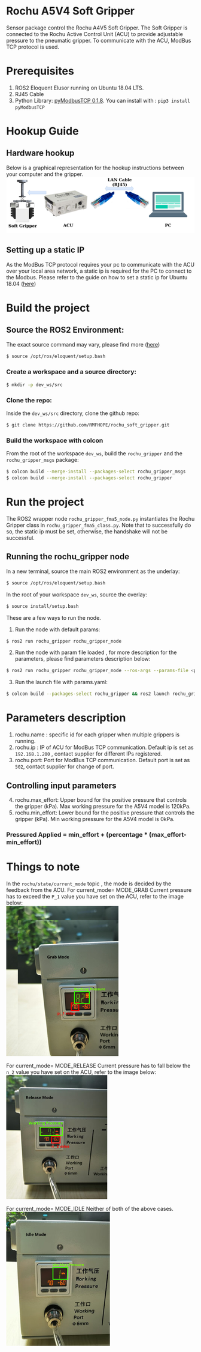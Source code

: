 # Rochu A5V4 Soft Gripper
Sensor package control the Rochu A4V5 Soft Gripper.  The Soft Gripper is connected to the Rochu Active Control Unit (ACU) to provide adjustable pressure to the pneumatic gripper. To communicate with the ACU, ModBus TCP protocol is used.

# Prerequisites
1. ROS2 Eloquent Elusor running on Ubuntu 18.04 LTS.
2. RJ45 Cable
3. Python Library: [pyModbusTCP 0.1.8](https://pymodbustcp.readthedocs.io/en/latest/). You can install with : `pip3 install pyModbusTCP`

# Hookup Guide
## Hardware hookup
Below is a graphical representation for the hookup instructions between your computer and the gripper.
![Image of Hookup Guide](./images/hookup.png)

## Setting up a static IP
As the ModBus TCP protocol requires your pc to communicate with the ACU over your local area network, a static ip is required for the PC to connect to the Modbus. Please refer to the guide on how to set a static ip for Ubuntu 18.04 ([here](https://linuxize.com/post/how-to-configure-static-ip-address-on-ubuntu-18-04/))

# Build the project
## Source the ROS2 Environment:
The exact source command may vary, please find more ([here](https://index.ros.org/doc/ros2/Installation/Eloquent/))
```sh
$ source /opt/ros/eloquent/setup.bash
```
### Create a workspace and a source directory:
```sh
$ mkdir -p dev_ws/src
```

### Clone the repo:
Inside the `dev_ws/src` directory, clone the github repo:
```sh
$ git clone https://github.com/RMFHOPE/rochu_soft_gripper.git
```

### Build the workspace with colcon
From the root of the workspace `dev_ws`, build the `rochu_gripper` and the `rochu_gripper_msgs` package:
```sh
$ colcon build --merge-install --packages-select rochu_gripper_msgs
$ colcon build --merge-install --packages-select rochu_gripper
```

# Run the project
The ROS2 wrapper node `rochu_gripper_fma5_node.py` instantiates the Rochu Gripper class in `rochu_gripper_fma5_class.py`. Note that to successfully do so, the static ip must be set, otherwise, the handshake will not be successful.
## Running the rochu_gripper node
In a new terminal, source the main ROS2 environment as the underlay:
```sh
$ source /opt/ros/eloquent/setup.bash
```

In the root of your workspace `dev_ws`, source the overlay:
```sh
$ source install/setup.bash
```
These are a few ways to run the node.
1. Run the node with default params:
```sh
$ ros2 run rochu_gripper rochu_gripper_node 
```
2. Run the node with param file loaded , for more description for the parameters, please find parameters description below:
```sh
$ ros2 run rochu_gripper rochu_gripper_node --ros-args --params-file <path_to_your_workspace>/src/rochu_gripper/config/params.yaml 
```
3. Run the launch file with params.yaml:
```sh
$ colcon build --packages-select rochu_gripper && ros2 launch rochu_gripper example.launch.xml
```
# Parameters description
1. rochu.name : specific id for each gripper when multiple grippers is running.
2. rochu.ip : IP of ACU for ModBus TCP communication. Default ip is set as `192.168.1.200` , contact supplier for different IPs registered.
3. rochu.port: Port for ModBus TCP communication. Default port is set as `502`, contact supplier for change of port.
## Controlling input parameters
4. rochu.max_effort: Upper bound for the positive pressure that controls the gripper (kPa). Max working pressure for the A5V4 model is 120kPa.
5. rochu.min_effort: Lower bound for the positive pressure that controls the gripper (kPa). Min working pressure for the A5V4 model is 0kPa.
### Pressured Applied = min_effort + (percentage * (max_effort-min_effort)) 

# Things to note
In the `rochu/state/current_mode` topic , the mode is decided by the feedback from the ACU.
For current_mode= MODE_GRAB
Current pressure has to exceed the `P_1` value you have set on the ACU, refer to the image below: <br/>
![Display for Grab Mode](./images/rsz_grab_mode.jpg) <br/>

For current_mode= MODE_RELEASE
Current pressure has to fall below the `n_2` value you have set on the ACU, refer to the image below: <br/>
![Display for Release Mode](./images/rsz_release_mode.jpg) <br/>

For current_mode= MODE_IDLE
Neither of both of the above cases. <br/>
![Display for Idle Mode](./images/rsz_idle_mode.jpg)<br/>